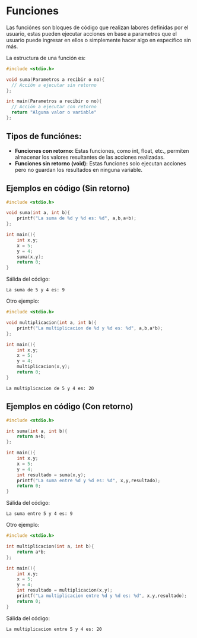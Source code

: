 # Funciones
Las funciónes son bloques de código que realizan labores definidas por el usuario, estas pueden ejecutar acciones en base a parametros que el usuario
puede ingresar en ellos o simplemente hacer algo en específico sin más.

La estructura de una función es:

```c
#include <stdio.h>

void suma(Parametros a recibir o no){
  // Acción a ejecutar sin retorno
};

int main(Parametros a recibir o no){
  // Acción a ejecutar con retorno
  return "Alguna valor o variable"
};
```

## Tipos de funciónes:
* **Funciones con retorno:** Estas funciones, como int, float, etc., permiten almacenar los valores resultantes de las acciones realizadas.
* **Funciones sin retorno (void):** Estas funciones solo ejecutan acciones pero no guardan los resultados en ninguna variable.

## Ejemplos en código (Sin retorno)

```c
#include <stdio.h>

void suma(int a, int b){
    printf("La suma de %d y %d es: %d", a,b,a+b);
};

int main(){
    int x,y;
    x = 5;
    y = 4;
    suma(x,y);
    return 0;
}
```

Sálida del código:

```
La suma de 5 y 4 es: 9
```

Otro ejemplo: 

```c
#include <stdio.h>

void multiplicacion(int a, int b){
    printf("La multiplicacion de %d y %d es: %d", a,b,a*b);
};

int main(){
    int x,y;
    x = 5;
    y = 4;
    multiplicacion(x,y);
    return 0;
}
```

```
La multiplicacion de 5 y 4 es: 20
```

## Ejemplos en código (Con retorno)

```c
#include <stdio.h>

int suma(int a, int b){
    return a+b;
};

int main(){
    int x,y;
    x = 5;
    y = 4;
    int resultado = suma(x,y);
    printf("La suma entre %d y %d es: %d", x,y,resultado);
    return 0;
}
```

Sálida del código:

```
La suma entre 5 y 4 es: 9
```

Otro ejemplo: 

```c
#include <stdio.h>

int multiplicacion(int a, int b){
    return a*b;
};

int main(){
    int x,y;
    x = 5;
    y = 4;
    int resultado = multiplicacion(x,y);
    printf("La multiplicacion entre %d y %d es: %d", x,y,resultado);
    return 0;
}
```

Sálida del código:

```
La multiplicacion entre 5 y 4 es: 20
```


